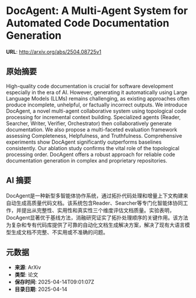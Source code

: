 # DocAgent: A Multi-Agent System for Automated Code Documentation Generation

**URL**: http://arxiv.org/abs/2504.08725v1

## 原始摘要

High-quality code documentation is crucial for software development
especially in the era of AI. However, generating it automatically using Large
Language Models (LLMs) remains challenging, as existing approaches often
produce incomplete, unhelpful, or factually incorrect outputs. We introduce
DocAgent, a novel multi-agent collaborative system using topological code
processing for incremental context building. Specialized agents (Reader,
Searcher, Writer, Verifier, Orchestrator) then collaboratively generate
documentation. We also propose a multi-faceted evaluation framework assessing
Completeness, Helpfulness, and Truthfulness. Comprehensive experiments show
DocAgent significantly outperforms baselines consistently. Our ablation study
confirms the vital role of the topological processing order. DocAgent offers a
robust approach for reliable code documentation generation in complex and
proprietary repositories.


## AI 摘要

DocAgent是一种新型多智能体协作系统，通过拓扑代码处理和增量上下文构建来自动生成高质量代码文档。该系统包含Reader、Searcher等专门化智能体协同工作，并提出从完整性、实用性和真实性三个维度评估文档质量。实验表明，DocAgent显著优于基线方法，消融研究证实了拓扑处理顺序的关键作用。该方法为复杂和专有代码库提供了可靠的自动化文档生成解决方案，解决了现有大语言模型生成文档不完整、不实用或不准确的问题。

## 元数据

- **来源**: ArXiv
- **类型**: 论文
- **保存时间**: 2025-04-14T09:01:07Z
- **目录日期**: 2025-04-14
